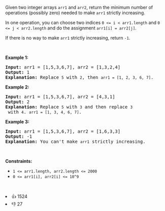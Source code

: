 <p>Given two integer arrays&nbsp;<code>arr1</code> and <code>arr2</code>, return the minimum number of operations (possibly zero) needed&nbsp;to make <code>arr1</code> strictly increasing.</p>

<p>In one operation, you can choose two indices&nbsp;<code>0 &lt;=&nbsp;i &lt; arr1.length</code>&nbsp;and&nbsp;<code>0 &lt;= j &lt; arr2.length</code>&nbsp;and do the assignment&nbsp;<code>arr1[i] = arr2[j]</code>.</p>

<p>If there is no way to make&nbsp;<code>arr1</code>&nbsp;strictly increasing,&nbsp;return&nbsp;<code>-1</code>.</p>

<p>&nbsp;</p> 
<p><strong class="example">Example 1:</strong></p>

<pre>
<strong>Input:</strong> arr1 = [1,5,3,6,7], arr2 = [1,3,2,4]
<strong>Output:</strong> 1
<strong>Explanation:</strong> Replace <span><code>5</code></span> with <span><code>2</code></span>, then <span><code>arr1 = [1, 2, 3, 6, 7]</code></span>.
</pre>

<p><strong class="example">Example 2:</strong></p>

<pre>
<strong>Input:</strong> arr1 = [1,5,3,6,7], arr2 = [4,3,1]
<strong>Output:</strong> 2
<strong>Explanation:</strong> Replace <span><code>5</code></span> with <span><code>3</code></span> and then replace <span><code>3</code></span> with <span><code>4</code></span>. <span><code>arr1 = [1, 3, 4, 6, 7]</code></span>.
</pre>

<p><strong class="example">Example 3:</strong></p>

<pre>
<strong>Input:</strong> arr1 = [1,5,3,6,7], arr2 = [1,6,3,3]
<strong>Output:</strong> -1
<strong>Explanation:</strong> You can't make <span><code>arr1</code></span> strictly increasing.</pre>

<p>&nbsp;</p> 
<p><strong>Constraints:</strong></p>

<ul> 
 <li><code>1 &lt;= arr1.length, arr2.length &lt;= 2000</code></li> 
 <li><code>0 &lt;= arr1[i], arr2[i] &lt;= 10^9</code></li> 
</ul>

<p>&nbsp;</p>

<div><li>👍 1524</li><li>👎 27</li></div>